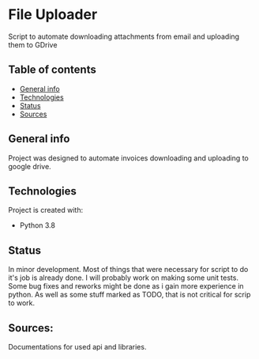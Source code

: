 # File Uploader
Script to automate downloading attachments from email and uploading them to GDrive

## Table of contents
* [General info](#general-info)
* [Technologies](#technologies)
* [Status](#Status)
* [Sources](#Sources)

## General info
Project was designed to automate invoices downloading and uploading to google drive.

## Technologies
Project is created with:
* Python 3.8

## Status
In minor development.
Most of things that were necessary for script to do it's job is already done.
I will probably work on making some unit tests.
Some bug fixes and reworks might be done as i gain more experience in python.
As well as some stuff marked as TODO, that is not critical for scrip to work.

## Sources:
Documentations for used api and libraries.





